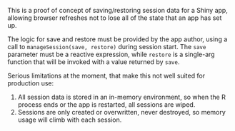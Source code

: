 This is a proof of concept of saving/restoring session data for a Shiny app, allowing browser refreshes not to lose all of the state that an app has set up.

The logic for save and restore must be provided by the app author, using a call to `manageSession(save, restore)` during session start. The `save` parameter must be a reactive expression, while `restore` is a single-arg function that will be invoked with a value returned by `save`.

Serious limitations at the moment, that make this not well suited for production use:

1. All session data is stored in an in-memory environment, so when the R process ends or the app is restarted, all sessions are wiped.
2. Sessions are only created or overwritten, never destroyed, so memory usage will climb with each session.

